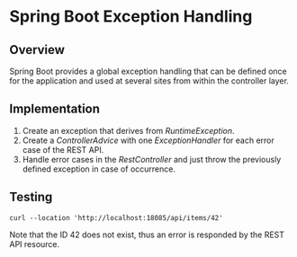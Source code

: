 # Spring Boot Exception Handling

## Overview
Spring Boot provides a global exception handling that can be defined once for the application and used
at several sites from within the controller layer.

## Implementation
1. Create an exception that derives from *RuntimeException*. 
2. Create a *ControllerAdvice* with one *ExceptionHandler* for each error case of the REST API.
3. Handle error cases in the *RestController* and just throw the previously defined exception in case of occurrence.

## Testing
```shell
curl --location 'http://localhost:18085/api/items/42'
```
Note that the ID 42 does not exist, thus an error is responded by the REST API resource.
